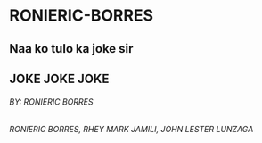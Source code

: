 # RONIERIC-BORRES
## Naa ko tulo ka joke sir 
## JOKE JOKE JOKE
###### BY: RONIERIC BORRES
###### RONIERIC BORRES, RHEY MARK JAMILI, JOHN LESTER LUNZAGA

